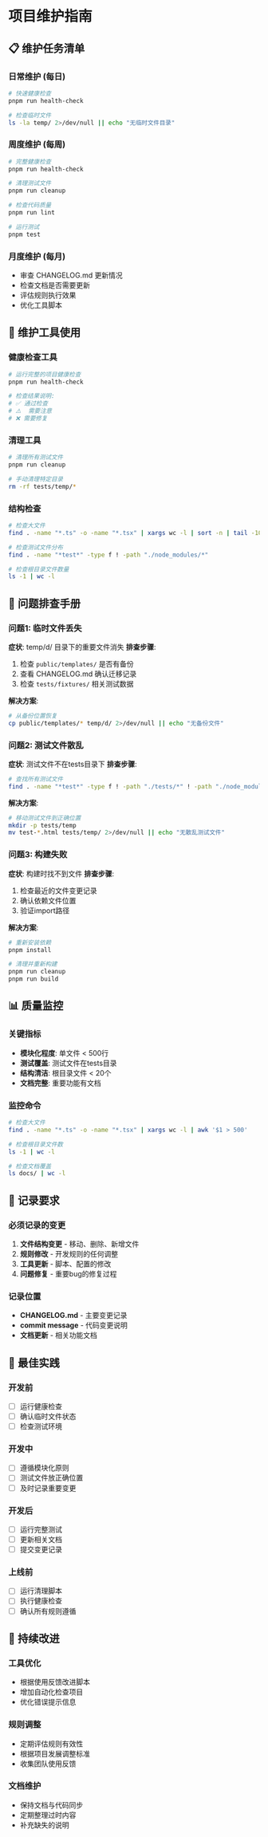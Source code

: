 # 项目维护指南

## 📋 维护任务清单

### 日常维护 (每日)
```bash
# 快速健康检查
pnpm run health-check

# 检查临时文件
ls -la temp/ 2>/dev/null || echo "无临时文件目录"
```

### 周度维护 (每周)
```bash
# 完整健康检查
pnpm run health-check

# 清理测试文件
pnpm run cleanup

# 检查代码质量
pnpm run lint

# 运行测试
pnpm test
```

### 月度维护 (每月)
- 审查 CHANGELOG.md 更新情况
- 检查文档是否需要更新
- 评估规则执行效果
- 优化工具脚本

## 🔧 维护工具使用

### 健康检查工具
```bash
# 运行完整的项目健康检查
pnpm run health-check

# 检查结果说明:
# ✅ 通过检查
# ⚠️  需要注意
# ❌ 需要修复
```

### 清理工具
```bash
# 清理所有测试文件
pnpm run cleanup

# 手动清理特定目录
rm -rf tests/temp/*
```

### 结构检查
```bash
# 检查大文件
find . -name "*.ts" -o -name "*.tsx" | xargs wc -l | sort -n | tail -10

# 检查测试文件分布
find . -name "*test*" -type f ! -path "./node_modules/*"

# 检查根目录文件数量
ls -1 | wc -l
```

## 🚨 问题排查手册

### 问题1: 临时文件丢失
**症状**: temp/d/ 目录下的重要文件消失
**排查步骤**:
1. 检查 `public/templates/` 是否有备份
2. 查看 CHANGELOG.md 确认迁移记录
3. 检查 `tests/fixtures/` 相关测试数据

**解决方案**:
```bash
# 从备份位置恢复
cp public/templates/* temp/d/ 2>/dev/null || echo "无备份文件"
```

### 问题2: 测试文件散乱
**症状**: 测试文件不在tests目录下
**排查步骤**:
```bash
# 查找所有测试文件
find . -name "*test*" -type f ! -path "./tests/*" ! -path "./node_modules/*"
```

**解决方案**:
```bash
# 移动测试文件到正确位置
mkdir -p tests/temp
mv test-*.html tests/temp/ 2>/dev/null || echo "无散乱测试文件"
```

### 问题3: 构建失败
**症状**: 构建时找不到文件
**排查步骤**:
1. 检查最近的文件变更记录
2. 确认依赖文件位置
3. 验证import路径

**解决方案**:
```bash
# 重新安装依赖
pnpm install

# 清理并重新构建
pnpm run cleanup
pnpm run build
```

## 📊 质量监控

### 关键指标
- **模块化程度**: 单文件 < 500行
- **测试覆盖**: 测试文件在tests目录
- **结构清洁**: 根目录文件 < 20个
- **文档完整**: 重要功能有文档

### 监控命令
```bash
# 检查大文件
find . -name "*.ts" -o -name "*.tsx" | xargs wc -l | awk '$1 > 500'

# 检查根目录文件数
ls -1 | wc -l

# 检查文档覆盖
ls docs/ | wc -l
```

## 📝 记录要求

### 必须记录的变更
1. **文件结构变更** - 移动、删除、新增文件
2. **规则修改** - 开发规则的任何调整
3. **工具更新** - 脚本、配置的修改
4. **问题修复** - 重要bug的修复过程

### 记录位置
- **CHANGELOG.md** - 主要变更记录
- **commit message** - 代码变更说明
- **文档更新** - 相关功能文档

## 🎯 最佳实践

### 开发前
- [ ] 运行健康检查
- [ ] 确认临时文件状态
- [ ] 检查测试环境

### 开发中
- [ ] 遵循模块化原则
- [ ] 测试文件放正确位置
- [ ] 及时记录重要变更

### 开发后
- [ ] 运行完整测试
- [ ] 更新相关文档
- [ ] 提交变更记录

### 上线前
- [ ] 运行清理脚本
- [ ] 执行健康检查
- [ ] 确认所有规则遵循

## 🔄 持续改进

### 工具优化
- 根据使用反馈改进脚本
- 增加自动化检查项目
- 优化错误提示信息

### 规则调整
- 定期评估规则有效性
- 根据项目发展调整标准
- 收集团队使用反馈

### 文档维护
- 保持文档与代码同步
- 定期整理过时内容
- 补充缺失的说明